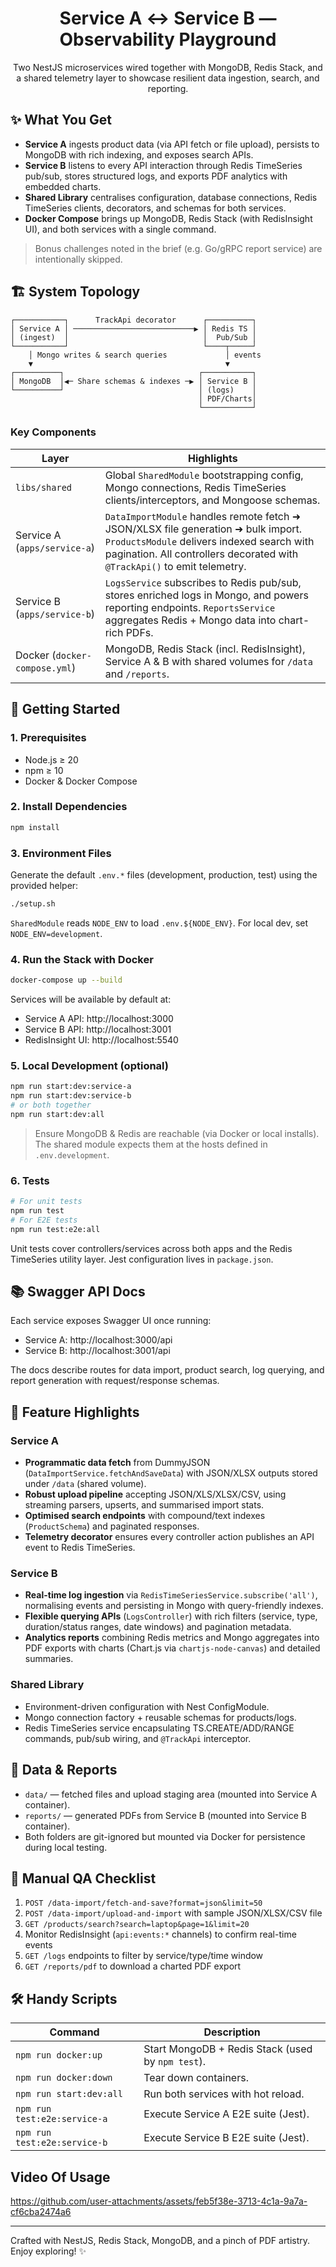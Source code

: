 <div align="center">

# Service A ↔ Service B — Observability Playground

Two NestJS microservices wired together with MongoDB, Redis Stack, and a shared telemetry layer to showcase resilient data ingestion, search, and reporting.

</div>

## ✨ What You Get

- **Service A** ingests product data (via API fetch or file upload), persists to MongoDB with rich indexing, and exposes search APIs.
- **Service B** listens to every API interaction through Redis TimeSeries pub/sub, stores structured logs, and exports PDF analytics with embedded charts.
- **Shared Library** centralises configuration, database connections, Redis TimeSeries clients, decorators, and schemas for both services.
- **Docker Compose** brings up MongoDB, Redis Stack (with RedisInsight UI), and both services with a single command.

> Bonus challenges noted in the brief (e.g. Go/gRPC report service) are intentionally skipped.

## 🏗️ System Topology

```text
┌───────────┐      TrackApi decorator      ┌──────────┐
│ Service A │ ───────────────────────────▶ │ Redis TS │
│ (ingest)  │                              │  Pub/Sub │
└───────────┘                              └────┬─────┘
	│ Mongo writes & search queries             │ events
	▼                                           ▼
┌──────────┐                              ┌───────────┐
│ MongoDB  │◀─ Share schemas & indexes ─▶ │ Service B │
└──────────┘                              │ (logs)    │
                                          │ PDF/Charts│
                                          └───────────┘
```

### Key Components

| Layer                         | Highlights                                                                                                                                                                                                   |
| ----------------------------- | ------------------------------------------------------------------------------------------------------------------------------------------------------------------------------------------------------------ |
| `libs/shared`                 | Global `SharedModule` bootstrapping config, Mongo connections, Redis TimeSeries clients/interceptors, and Mongoose schemas.                                                                                  |
| Service A (`apps/service-a`)  | `DataImportModule` handles remote fetch ➜ JSON/XLSX file generation ➜ bulk import. `ProductsModule` delivers indexed search with pagination. All controllers decorated with `@TrackApi()` to emit telemetry. |
| Service B (`apps/service-b`)  | `LogsService` subscribes to Redis pub/sub, stores enriched logs in Mongo, and powers reporting endpoints. `ReportsService` aggregates Redis + Mongo data into chart-rich PDFs.                               |
| Docker (`docker-compose.yml`) | MongoDB, Redis Stack (incl. RedisInsight), Service A & B with shared volumes for `/data` and `/reports`.                                                                                                     |

## 🚀 Getting Started

### 1. Prerequisites

- Node.js ≥ 20
- npm ≥ 10
- Docker & Docker Compose

### 2. Install Dependencies

```bash
npm install
```

### 3. Environment Files

Generate the default `.env.*` files (development, production, test) using the provided helper:

```bash
./setup.sh
```

`SharedModule` reads `NODE_ENV` to load `.env.${NODE_ENV}`. For local dev, set `NODE_ENV=development`.

### 4. Run the Stack with Docker

```bash
docker-compose up --build
```

Services will be available by default at:

- Service A API: http://localhost:3000
- Service B API: http://localhost:3001
- RedisInsight UI: http://localhost:5540

### 5. Local Development (optional)

```bash
npm run start:dev:service-a
npm run start:dev:service-b
# or both together
npm run start:dev:all
```

> Ensure MongoDB & Redis are reachable (via Docker or local installs). The shared module expects them at the hosts defined in `.env.development`.

### 6. Tests

```bash
# For unit tests
npm run test
# For E2E tests
npm run test:e2e:all
```

Unit tests cover controllers/services across both apps and the Redis TimeSeries utility layer. Jest configuration lives in `package.json`.

## 📚 Swagger API Docs

Each service exposes Swagger UI once running:

- Service A: http://localhost:3000/api
- Service B: http://localhost:3001/api

The docs describe routes for data import, product search, log querying, and report generation with request/response schemas.

## 🧩 Feature Highlights

### Service A

- **Programmatic data fetch** from DummyJSON (`DataImportService.fetchAndSaveData`) with JSON/XLSX outputs stored under `/data` (shared volume).
- **Robust upload pipeline** accepting JSON/XLS/XLSX/CSV, using streaming parsers, upserts, and summarised import stats.
- **Optimised search endpoints** with compound/text indexes (`ProductSchema`) and paginated responses.
- **Telemetry decorator** ensures every controller action publishes an API event to Redis TimeSeries.

### Service B

- **Real-time log ingestion** via `RedisTimeSeriesService.subscribe('all')`, normalising events and persisting in Mongo with query-friendly indexes.
- **Flexible querying APIs** (`LogsController`) with rich filters (service, type, duration/status ranges, date windows) and pagination metadata.
- **Analytics reports** combining Redis metrics and Mongo aggregates into PDF exports with charts (Chart.js via `chartjs-node-canvas`) and detailed summaries.

### Shared Library

- Environment-driven configuration with Nest ConfigModule.
- Mongo connection factory + reusable schemas for products/logs.
- Redis TimeSeries service encapsulating TS.CREATE/ADD/RANGE commands, pub/sub wiring, and `@TrackApi` interceptor.

## 📂 Data & Reports

- `data/` — fetched files and upload staging area (mounted into Service A container).
- `reports/` — generated PDFs from Service B (mounted into Service B container).
- Both folders are git-ignored but mounted via Docker for persistence during local testing.

## 🧪 Manual QA Checklist

1. `POST /data-import/fetch-and-save?format=json&limit=50`
2. `POST /data-import/upload-and-import` with sample JSON/XLSX/CSV file
3. `GET /products/search?search=laptop&page=1&limit=20`
4. Monitor RedisInsight (`api:events:*` channels) to confirm real-time events
5. `GET /logs` endpoints to filter by service/type/time window
6. `GET /reports/pdf` to download a charted PDF export

## 🛠️ Handy Scripts

| Command                      | Description                                       |
| ---------------------------- | ------------------------------------------------- |
| `npm run docker:up`          | Start MongoDB + Redis Stack (used by `npm test`). |
| `npm run docker:down`        | Tear down containers.                             |
| `npm run start:dev:all`      | Run both services with hot reload.                |
| `npm run test:e2e:service-a` | Execute Service A E2E suite (Jest).               |
| `npm run test:e2e:service-b` | Execute Service B E2E suite (Jest).               |

## Video Of Usage

https://github.com/user-attachments/assets/feb5f38e-3713-4c1a-9a7a-cf6cba2474a6

---

Crafted with NestJS, Redis Stack, MongoDB, and a pinch of PDF artistry. Enjoy exploring! ✨

